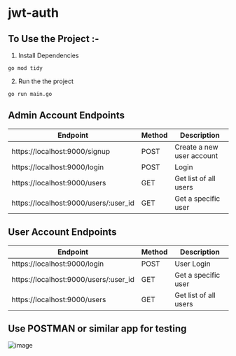 # jwt-auth

## To Use the Project :- 
1) Install Dependencies
```
go mod tidy
```
2) Run the the project 

```
go run main.go
```


## Admin Account Endpoints

| Endpoint                             | Method | Description                |
|--------------------------------------|--------|----------------------------|
| https://localhost:9000/signup         | POST   | Create a new user account  |
| https://localhost:9000/login          | POST   | Login                      |
| https://localhost:9000/users          | GET    | Get list of all users      |
| https://localhost:9000/users/:user_id | GET    | Get a specific user        |

## User Account Endpoints 

| Endpoint                                 | Method | Description           |
|------------------------------------------|--------|-----------------------|
| https://localhost:9000/login             | POST   | User Login            |
| https://localhost:9000/users/:user_id    | GET    | Get a specific user   |
| https://localhost:9000/users             | GET    | Get list of all users |

## Use POSTMAN or similar app for testing

![image](https://user-images.githubusercontent.com/98258627/226696602-94cb59af-646d-4803-afc2-b671c0cd1b1a.png)
